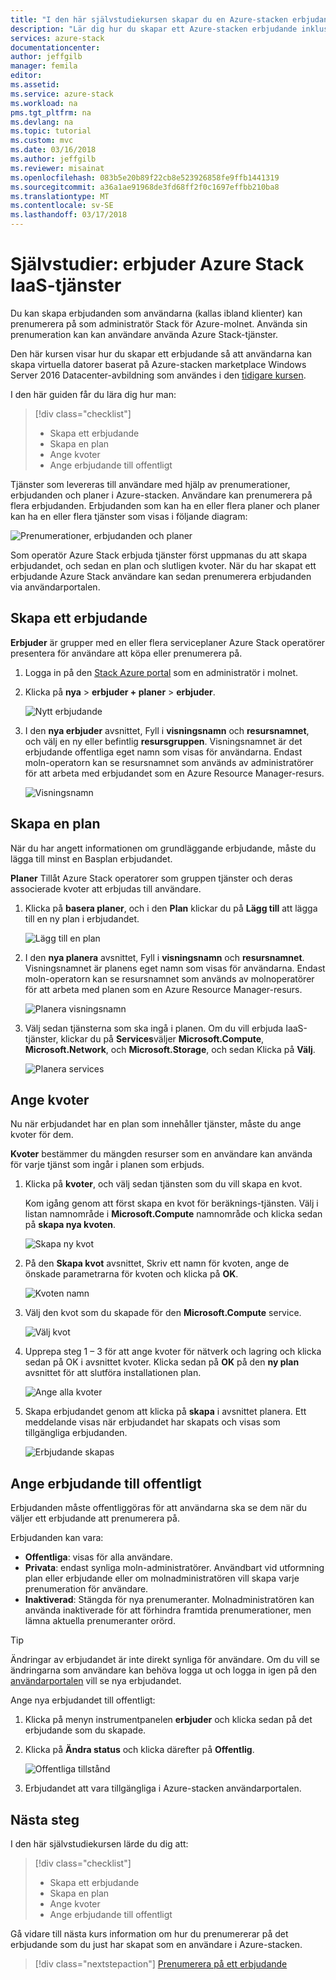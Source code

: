 ```yaml
---
title: "I den här självstudiekursen skapar du en Azure-stacken erbjudande | Microsoft Docs"
description: "Lär dig hur du skapar ett Azure-stacken erbjudande inklusive planer och kvoter."
services: azure-stack
documentationcenter: 
author: jeffgilb
manager: femila
editor: 
ms.assetid: 
ms.service: azure-stack
ms.workload: na
pms.tgt_pltfrm: na
ms.devlang: na
ms.topic: tutorial
ms.custom: mvc
ms.date: 03/16/2018
ms.author: jeffgilb
ms.reviewer: misainat
ms.openlocfilehash: 083b5e20b89f22cb8e523926858fe9ffb1441319
ms.sourcegitcommit: a36a1ae91968de3fd68ff2f0c1697effbb210ba8
ms.translationtype: MT
ms.contentlocale: sv-SE
ms.lasthandoff: 03/17/2018
---
```

# <a name="tutorial-offer-azure-stack-iaas-services"></a>Självstudier: erbjuder Azure Stack IaaS-tjänster
Du kan skapa erbjudanden som användarna (kallas ibland klienter) kan prenumerera på som administratör Stack för Azure-molnet. Använda sin prenumeration kan kan användare använda Azure Stack-tjänster.

Den här kursen visar hur du skapar ett erbjudande så att användarna kan skapa virtuella datorer baserat på Azure-stacken marketplace Windows Server 2016 Datacenter-avbildning som användes i den [tidigare kursen](asdk-marketplace-item.md).

I den här guiden får du lära dig hur man:

> [!div class="checklist"]
> * Skapa ett erbjudande
> * Skapa en plan
> * Ange kvoter
> * Ange erbjudande till offentligt

Tjänster som levereras till användare med hjälp av prenumerationer, erbjudanden och planer i Azure-stacken. Användare kan prenumerera på flera erbjudanden. Erbjudanden som kan ha en eller flera planer och planer kan ha en eller flera tjänster som visas i följande diagram:

![Prenumerationer, erbjudanden och planer](media/asdk-offer-services/sop.png)

Som operatör Azure Stack erbjuda tjänster först uppmanas du att skapa erbjudandet, och sedan en plan och slutligen kvoter. När du har skapat ett erbjudande Azure Stack användare kan sedan prenumerera erbjudanden via användarportalen.

## <a name="create-an-offer"></a>Skapa ett erbjudande
**Erbjuder** är grupper med en eller flera serviceplaner Azure Stack operatörer presentera för användare att köpa eller prenumerera på.

1. Logga in på den [Stack Azure portal](https://adminportal.local.azurestack.external) som en administratör i molnet.

2. Klicka på **nya** > **erbjuder + planer** > **erbjuder**.

   ![Nytt erbjudande](media/asdk-offer-services/new-offer.png)

2. I den **nya erbjuder** avsnittet, Fyll i **visningsnamn** och **resursnamnet**, och välj en ny eller befintlig **resursgruppen**. Visningsnamnet är det erbjudande offentliga eget namn som visas för användarna. Endast moln-operatorn kan se resursnamnet som används av administratörer för att arbeta med erbjudandet som en Azure Resource Manager-resurs.

   ![Visningsnamn](media/asdk-offer-services/offer-display-name.png)


## <a name="create-a-plan"></a>Skapa en plan
När du har angett informationen om grundläggande erbjudande, måste du lägga till minst en Basplan erbjudandet. 

**Planer** Tillåt Azure Stack operatorer som gruppen tjänster och deras associerade kvoter att erbjudas till användare.

1. Klicka på **basera planer**, och i den **Plan** klickar du på **Lägg till** att lägga till en ny plan i erbjudandet.

   ![Lägg till en plan](media/asdk-offer-services/new-plan.png)

2. I den **nya planera** avsnittet, Fyll i **visningsnamn** och **resursnamnet**. Visningsnamnet är planens eget namn som visas för användarna. Endast moln-operatorn kan se resursnamnet som används av molnoperatörer för att arbeta med planen som en Azure Resource Manager-resurs.

   ![Planera visningsnamn](media/asdk-offer-services/plan-display-name.png)

3. Välj sedan tjänsterna som ska ingå i planen. Om du vill erbjuda IaaS-tjänster, klickar du på **Services**väljer **Microsoft.Compute**, **Microsoft.Network**, och **Microsoft.Storage**, och sedan Klicka på **Välj**.

   ![Planera services](media/asdk-offer-services/select-services.png)


## <a name="set-quotas"></a>Ange kvoter
Nu när erbjudandet har en plan som innehåller tjänster, måste du ange kvoter för dem. 

**Kvoter** bestämmer du mängden resurser som en användare kan använda för varje tjänst som ingår i planen som erbjuds.

1. Klicka på **kvoter**, och välj sedan tjänsten som du vill skapa en kvot. 

   Kom igång genom att först skapa en kvot för beräknings-tjänsten. Välj i listan namnområde i **Microsoft.Compute** namnområde och klicka sedan på **skapa nya kvoten**.
   
   ![Skapa ny kvot](media/asdk-offer-services/create-quota.png)

2. På den **Skapa kvot** avsnittet, Skriv ett namn för kvoten, ange de önskade parametrarna för kvoten och klicka på **OK**.

   ![Kvoten namn](media/asdk-offer-services/quota-properties.png)

3. Välj den kvot som du skapade för den **Microsoft.Compute** service.

   ![Välj kvot](media/asdk-offer-services/set-quota.png)

4. Upprepa steg 1 – 3 för att ange kvoter för nätverk och lagring och klicka sedan på OK i avsnittet kvoter. Klicka sedan på **OK** på den **ny plan** avsnittet för att slutföra installationen plan. 

   ![Ange alla kvoter](media/asdk-offer-services/all-quotas-set.png)

5. Skapa erbjudandet genom att klicka på **skapa** i avsnittet planera. Ett meddelande visas när erbjudandet har skapats och visas som tillgängliga erbjudanden.

   ![Erbjudande skapas](media/asdk-offer-services/offer-complete.png)

## <a name="set-offer-to-public"></a>Ange erbjudande till offentligt
Erbjudanden måste offentliggöras för att användarna ska se dem när du väljer ett erbjudande att prenumerera på. 

Erbjudanden kan vara:
- **Offentliga**: visas för alla användare.
- **Privata**: endast synliga moln-administratörer. Användbart vid utformning plan eller erbjudande eller om molnadministratören vill skapa varje prenumeration för användare.
- **Inaktiverad**: Stängda för nya prenumeranter. Molnadministratören kan använda inaktiverade för att förhindra framtida prenumerationer, men lämna aktuella prenumeranter orörd.

> [!TIP]
> Ändringar av erbjudandet är inte direkt synliga för användare. Om du vill se ändringarna som användare kan behöva logga ut och logga in igen på den [användarportalen](https://portal.local.azurestack.external) vill se nya erbjudandet.

Ange nya erbjudandet till offentligt: 

1. Klicka på menyn instrumentpanelen **erbjuder** och klicka sedan på det erbjudande som du skapade.

2. Klicka på **Ändra status** och klicka därefter på **Offentlig**.

   ![Offentliga tillstånd](media/asdk-offer-services/set-public.png)

3. Erbjudandet att vara tillgängliga i Azure-stacken användarportalen.

## <a name="next-steps"></a>Nästa steg

I den här självstudiekursen lärde du dig att:

> [!div class="checklist"]
> * Skapa ett erbjudande
> * Skapa en plan
> * Ange kvoter
> * Ange erbjudande till offentligt

Gå vidare till nästa kurs information om hur du prenumererar på det erbjudande som du just har skapat som en användare i Azure-stacken.

> [!div class="nextstepaction"]
> [Prenumerera på ett erbjudande](asdk-subscribe-services.md)